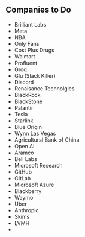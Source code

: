 ## Companies to Do
- Brilliant Labs
- Meta
- NBA
- Only Fans
- Cost Plus Drugs
- Walmart
- Profluent
- Groq
- Glu (Slack Killer)
- Discord
- Renaisance Technolgies
- BlackRock
- BlackStone
- Palantir
- Tesla
- Starlink
- Blue Origin
- Wynn Las Vegas
- Agricultural Bank of China
- Open AI
- Aramco
- Bell Labs
- Microsoft Research
- GitHub
- GitLab
- Microsoft Azure
- Blackberry
- Waymo
- Uber
- Anthropic
- Skims
- LVMH
- 
